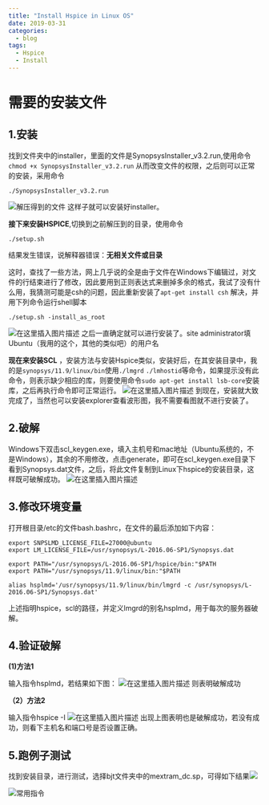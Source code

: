 ```yaml
---
title: "Install Hspice in Linux OS"
date: 2019-03-31
categories:
  - blog
tags:
  - Hspice
  - Install
--- 
```

 
# 需要的安装文件
## 1.安装

找到文件夹中的installer，里面的文件是SynopsysInstaller_v3.2.run,使用命令
`chmod +x SynopsysInstaller_v3.2.run`
从而改变文件的权限，之后则可以正常的安装，采用命令

```shell
./SynopsysInstaller_v3.2.run
```
![解压得到的文件](https://img-blog.csdnimg.cn/20181110213222131.png)
这样子就可以安装好installer。

**接下来安装HSPICE**,切换到之前解压到的目录，使用命令

```
./setup.sh
```
结果发生错误，说解释器错误：**无相关文件或目录**

这时，查找了一些方法，网上几乎说的全是由于文件在Windows下编辑过，对文件的行结束进行了修改，因此要用到正则表达式来删掉多余的格式，我试了没有什么用，我猜测可能是csh的问题，因此重新安装了`apt-get install csh`
解决，并用下列命令运行shell脚本

```shell
./setup.sh -install_as_root
```
![在这里插入图片描述](https://img-blog.csdnimg.cn/20181110214027958.png?x-oss-process=image/watermark,type_ZmFuZ3poZW5naGVpdGk,shadow_10,text_aHR0cHM6Ly9ibG9nLmNzZG4ubmV0L3p3cHJvbWlzZQ==,size_16,color_FFFFFF,t_70)
之后一直确定就可以进行安装了。site administrator填Ubuntu（我用的这个，其他的类似吧）的用户名

  **现在来安装SCL** ，安装方法与安装Hspice类似，安装好后，在其安装目录中，我的是`synopsys/11.9/linux/bin`使用`./lmgrd` `./lmhostid`等命令，如果提示没有此命令，则表示缺少相应的库，则要使用命令`sudo apt-get install lsb-core`安装库，之后再执行命令即可正常运行。
  ![在这里插入图片描述](https://img-blog.csdnimg.cn/2018111111180260.png)
  到现在，安装就大致完成了，当然也可以安装explorer查看波形图，我不需要看图就不进行安装了。
  
## 2.破解

Windows下双击scl_keygen.exe，填入主机号和mac地址（Ubuntu系统的，不是Windows），其余的不用修改，点击generate，即可在scl_keygen.exe目录下看到Synopsys.dat文件，之后，将此文件复制到Linux下hspice的安装目录，这样既可破解成功。
![在这里插入图片描述](https://img-blog.csdnimg.cn/20181125222624889.png?x-oss-process=image/watermark,type_ZmFuZ3poZW5naGVpdGk,shadow_10,text_aHR0cHM6Ly9ibG9nLmNzZG4ubmV0L3p3cHJvbWlzZQ==,size_16,color_FFFFFF,t_70)

## 3.修改环境变量

 打开根目录/etc的文件bash.bashrc，在文件的最后添加如下内容：
 

```
export SNPSLMD_LICENSE_FILE=27000@ubuntu
export LM_LICENSE_FILE=/usr/synopsys/L-2016.06-SP1/Synopsys.dat

export PATH="/usr/synopsys/L-2016.06-SP1/hspice/bin:"$PATH
export PATH="/usr/synopsys/11.9/linux/bin:"$PATH

alias hsplmd='/usr/synopsys/11.9/linux/bin/lmgrd -c /usr/synopsys/L-2016.06-SP1/Synopsys.dat'
```
上述指明hspice，scl的路径，并定义lmgrd的别名hsplmd，用于每次的服务器破解。

## 4.验证破解

**(1)方法1**

输入指令hsplmd，若结果如下图：
![在这里插入图片描述](https://img-blog.csdnimg.cn/20181125231226809.png?x-oss-process=image/watermark,type_ZmFuZ3poZW5naGVpdGk,shadow_10,text_aHR0cHM6Ly9ibG9nLmNzZG4ubmV0L3p3cHJvbWlzZQ==,size_16,color_FFFFFF,t_70)
 则表明破解成功
 
 **（2）方法2**
 
 输入指令hspice -I
 ![在这里插入图片描述](https://img-blog.csdnimg.cn/2018112523145789.png?x-oss-process=image/watermark,type_ZmFuZ3poZW5naGVpdGk,shadow_10,text_aHR0cHM6Ly9ibG9nLmNzZG4ubmV0L3p3cHJvbWlzZQ==,size_16,color_FFFFFF,t_70)
 出现上图表明也是破解成功，若没有成功，则看下主机名和端口号是否设置正确。
 
 ## 5.跑例子测试
 
 找到安装目录，进行测试，选择bjt文件夹中的mextram_dc.sp，可得如下结果![](https://img-blog.csdnimg.cn/2018112523235083.png?x-oss-process=image/watermark,type_ZmFuZ3poZW5naGVpdGk,shadow_10,text_aHR0cHM6Ly9ibG9nLmNzZG4ubmV0L3p3cHJvbWlzZQ==,size_16,color_FFFFFF,t_70)
 
 ![常用指令](https://img-blog.csdnimg.cn/20181125232602433.png?x-oss-process=image/watermark,type_ZmFuZ3poZW5naGVpdGk,shadow_10,text_aHR0cHM6Ly9ibG9nLmNzZG4ubmV0L3p3cHJvbWlzZQ==,size_16,color_FFFFFF,t_70)
